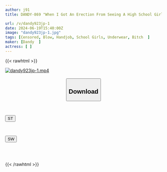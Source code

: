 ```yaml
---
author: j91
title: DANDY-869 "When I Got An Erection From Seeing A High School Girl's Panties When She Came To Visit Me, She Gave Me A Teasing Blowjob Without Even Taking A Bite, And My Super Sensitive Glans Was Sucked Out And I Was Forced To Give Her A Cleaning Blowjob" VOL.6

url: /v/dandy923jp-1
date: 2024-06-19T15:40:00Z
image: "dandy923jp-1.jpg"
tags: [Censored, Blow, Handjob, School Girls, Underwear, Bitch	]
maker: [Dandy  ]
actress: [ ]
---
```



{{< rawhtml >}}

<div class="video" data-videoid="QKOzK7Bmmbt01Lq">
    <a href="javascript:;">
        <img src="/v/dandy923jp-1/dandy923jp-1.jpg" width="WIDTH" height="HEIGHT" alt="dandy923jp-1.mp4" loading="lazy">
    </a>
</div>

<script type="text/javascript" src="https://j91.asia/asset/on-demand-st.js"></script>

<br>
  <link rel="stylesheet" href="https://j91.asia/asset/bs5.css">
  
  <center>
  <button class="btn btn-primary" type="button" data-bs-toggle="collapse" data-bs-target=".multi-collapse" aria-expanded="false" aria-controls="multiCollapseExample1 multiCollapseExample2"><h2>Download</h2></button></center>
</p>
<div class="row">
  <div class="col">
    <div class="collapse multi-collapse" id="multiCollapseExample1">
      <div class="card card-body">
	      	      <br>
<div class="buttons">  
<p><a href="/v/dandy923jp-1/st.html" target="_blank"><button class="btn-hover color-3"><i class="fa fa-download"></i> ST</button></a></p></div>
    </div>
  </div>
</div>
  <div class="col">
    <div class="collapse multi-collapse" id="multiCollapseExample2">
      <div class="card card-body">
	      <br>
<div class="buttons">
<p><a href="/v/dandy923jp-1/sw.html" target="_blank"><button class="btn-hover color-2"><i class="fa fa-download"></i> SW</button></a></p></div>
<br><br>
      </div>
    </div>
  </div>
</div>

{{< /rawhtml >}}